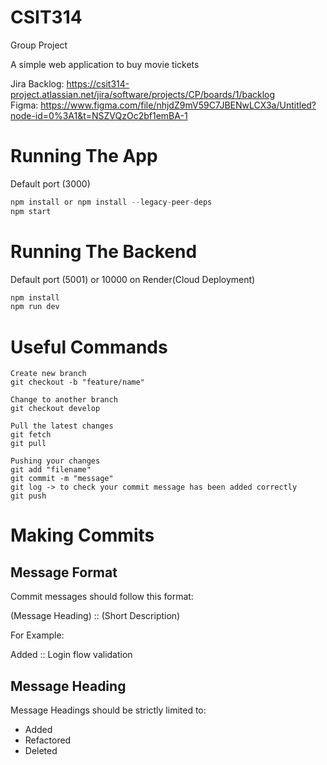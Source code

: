 # CSIT314
Group Project

A simple web application to buy movie tickets

Jira Backlog: https://csit314-project.atlassian.net/jira/software/projects/CP/boards/1/backlog  
Figma: https://www.figma.com/file/nhjdZ9mV59C7JBENwLCX3a/Untitled?node-id=0%3A1&t=NSZVQzOc2bf1emBA-1

# Running The App
Default port (3000) 
```javascript
npm install or npm install --legacy-peer-deps
npm start
```

# Running The Backend
Default port (5001) or 10000 on Render(Cloud Deployment)
```javascript
npm install
npm run dev
```

# Useful Commands
```
Create new branch
git checkout -b "feature/name"

Change to another branch
git checkout develop

Pull the latest changes
git fetch
git pull

Pushing your changes
git add "filename"
git commit -m "message"
git log -> to check your commit message has been added correctly
git push
```

# Making Commits

## Message Format
Commit messages should follow this format:

(Message Heading) :: (Short Description)

For Example:

Added :: Login flow validation

## Message Heading
Message Headings should be strictly limited to:
- Added
- Refactored
- Deleted